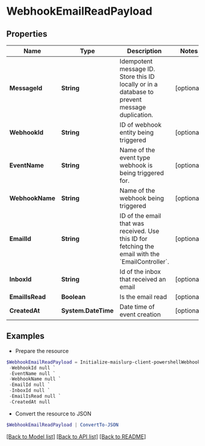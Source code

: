 # WebhookEmailReadPayload
## Properties

Name | Type | Description | Notes
------------ | ------------- | ------------- | -------------
**MessageId** | **String** | Idempotent message ID. Store this ID locally or in a database to prevent message duplication. | [optional] 
**WebhookId** | **String** | ID of webhook entity being triggered | [optional] 
**EventName** | **String** | Name of the event type webhook is being triggered for. | [optional] 
**WebhookName** | **String** | Name of the webhook being triggered | [optional] 
**EmailId** | **String** | ID of the email that was received. Use this ID for fetching the email with the &#x60;EmailController&#x60;. | [optional] 
**InboxId** | **String** | Id of the inbox that received an email | [optional] 
**EmailIsRead** | **Boolean** | Is the email read | [optional] 
**CreatedAt** | **System.DateTime** | Date time of event creation | [optional] 

## Examples

- Prepare the resource
```powershell
$WebhookEmailReadPayload = Initialize-maislurp-client-powershellWebhookEmailReadPayload  -MessageId null `
 -WebhookId null `
 -EventName null `
 -WebhookName null `
 -EmailId null `
 -InboxId null `
 -EmailIsRead null `
 -CreatedAt null
```

- Convert the resource to JSON
```powershell
$WebhookEmailReadPayload | ConvertTo-JSON
```

[[Back to Model list]](../README#documentation-for-models) [[Back to API list]](../README#documentation-for-api-endpoints) [[Back to README]](../README)

